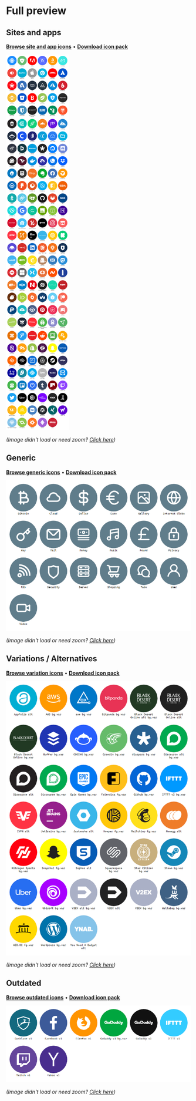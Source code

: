# Full preview

## Sites and apps
**[Browse site and app icons](/PNG)** • **[Download icon pack](../../releases/latest)**

[![Site and app icons](/_previews/full_preview.webp)](/PNG)

*(Image didn't load or need zoom? [Click here](/_previews/full_preview.png))*

## Generic
**[Browse generic icons](/PNG/Generic)** • **[Download icon pack](../../releases/latest)**

[![Generic icons](/_previews/full_preview_generic.png)](/PNG/Generic)

*(Image didn't load or need zoom? [Click here](/_previews/full_preview_generic.png))*

## Variations / Alternatives
**[Browse variation icons](/PNG/Variations)** • **[Download icon pack](../../releases/latest)**

[![Variation icons](/_previews/full_preview_variations.png)](/PNG/Variations)

*(Image didn't load or need zoom? [Click here](/_previews/full_preview_variations.png))*

## Outdated
**[Browse outdated icons](/PNG/Outdated)** • **[Download icon pack](../../releases/latest)**

[![Outdated icons](/_previews/full_preview_outdated.png)](/PNG/Outdated)

*(Image didn't load or need zoom? [Click here](/_previews/full_preview_outdated.png))*